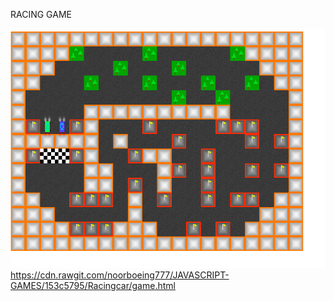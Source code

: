 RACING GAME

 ![alt text]( https://github.com/noorboeing777/JAVASCRIPT-GAMES/blob/master/Racingcar/car.png)
https://cdn.rawgit.com/noorboeing777/JAVASCRIPT-GAMES/153c5795/Racingcar/game.html

